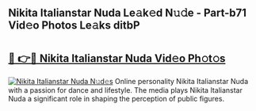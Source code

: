 ## Nikita Italianstar Nuda Le𝚊k𝚎d N𝚞𝚍e - Part-b71 Vid𝚎o Photos Le𝚊ks ditbP

# <h2><a href="http://fbf0nhd.evod.top/?m=Nikita+Italianstar+Nuda">🔗 👉🔴 Nikita Italianstar Nuda Vid𝚎o Ph𝚘t𝚘s</a></h2>

[![Nikita Italianstar Nuda N𝚞d𝚎s](https://i.imgur.com/8V9OHl7.gif)](http://fbf0nhd.evod.top/?m=Nikita+Italianstar+Nuda)
Online personality Nikita Italianstar Nuda with a passion for dance and lifestyle. The media plays Nikita Italianstar Nuda a significant role in shaping the perception of public figures. 
